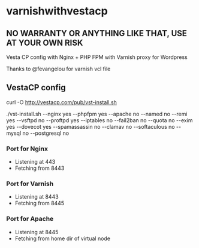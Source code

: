# varnishwithvestacp
## NO WARRANTY OR ANYTHING LIKE THAT, USE AT YOUR OWN RISK
Vesta CP config with Nginx + PHP FPM with Varnish proxy for Wordpress

Thanks to @fevangelou for varnish vcl file

## VestaCP config
curl -O http://vestacp.com/pub/vst-install.sh

./vst-install.sh --nginx yes --phpfpm yes --apache no --named no --remi yes --vsftpd no --proftpd yes --iptables no --fail2ban no --quota no --exim yes --dovecot yes --spamassassin no --clamav no --softaculous no --mysql no --postgresql no

### Port for Nginx
- Listening at 443
- Fetching from 8443

### Port for Varnish
- Listening at 8443
- Fetching from 8445

### Port for Apache
- Listening at 8445
- Fetching from home dir of virtual node